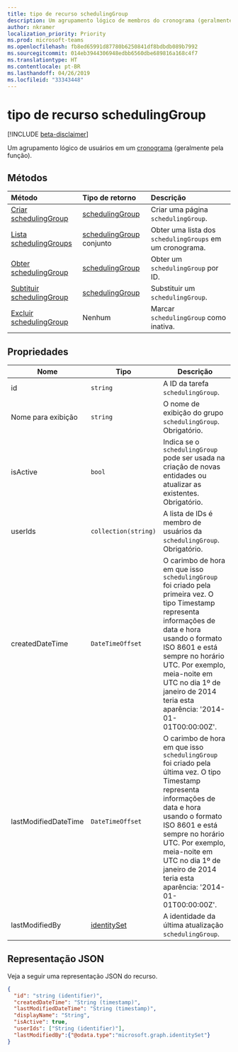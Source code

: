 ```yaml
---
title: tipo de recurso schedulingGroup
description: Um agrupamento lógico de membros do cronograma (geralmente pela função).
author: nkramer
localization_priority: Priority
ms.prod: microsoft-teams
ms.openlocfilehash: fb8ed65991d87780b6250841df8bdbdb089b7992
ms.sourcegitcommit: 014eb3944306948edbb6560dbe689816a168c4f7
ms.translationtype: HT
ms.contentlocale: pt-BR
ms.lasthandoff: 04/26/2019
ms.locfileid: "33343448"
---
```

# <a name="schedulinggroup-resource-type"></a>tipo de recurso schedulingGroup

[!INCLUDE [beta-disclaimer](../../includes/beta-disclaimer.md)]

Um agrupamento lógico de usuários em um [cronograma](schedule.md) (geralmente pela função). 

## <a name="methods"></a>Métodos

| Método       | Tipo de retorno  |Descrição|
|:---------------|:--------|:----------|
|[Criar schedulingGroup](../api/schedule-post-schedulinggroups.md) | [schedulingGroup](schedulinggroup.md) | Criar uma página `schedulingGroup`.|
|[Lista schedulingGroups](../api/schedule-list-schedulinggroups.md) | [schedulingGroup](schedulinggroup.md) conjunto | Obter uma lista dos `schedulingGroups` em um cronograma.|
|[Obter schedulingGroup](../api/schedulinggroup-get.md) | [schedulingGroup](schedulinggroup.md) | Obter um `schedulingGroup` por ID.|
|[Subtituir schedulingGroup](../api/schedulinggroup-put.md) | [schedulingGroup](schedulinggroup.md) | Substituir um `schedulingGroup`.|
|[Excluir schedulingGroup](../api/schedulinggroup-delete.md) | Nenhum | Marcar `schedulingGroup` como inativa.|

## <a name="properties"></a>Propriedades
|Nome          |Tipo           |Descrição                                                                                 |
|--------------|---------------|--------------------------------------------------------------------------------------------|
| id            | `string`      |A ID da tarefa `schedulingGroup`.|
| Nome para exibição   | `string`      | O nome de exibição do grupo `schedulingGroup`. Obrigatório. |
| isActive          |`bool`      | Indica se o `schedulingGroup` pode ser usada na criação de novas entidades ou atualizar as existentes. Obrigatório. |
| userIds       | `collection(string)`    |  A lista de IDs é membro de usuários da `schedulingGroup`. Obrigatório. |
| createdDateTime       |`DateTimeOffset`        |O carimbo de hora em que isso `schedulingGroup` foi criado pela primeira vez. O tipo Timestamp representa informações de data e hora usando o formato ISO 8601 e está sempre no horário UTC. Por exemplo, meia-noite em UTC no dia 1º de janeiro de 2014 teria esta aparência: '2014-01-01T00:00:00Z'. |
| lastModifiedDateTime      |`DateTimeOffset`        |O carimbo de hora em que isso `schedulingGroup` foi criado pela última vez. O tipo Timestamp representa informações de data e hora usando o formato ISO 8601 e está sempre no horário UTC. Por exemplo, meia-noite em UTC no dia 1º de janeiro de 2014 teria esta aparência: '2014-01-01T00:00:00Z'. |
| lastModifiedBy        | [identitySet](identityset.md) |A identidade da última atualização `schedulingGroup`.|

## <a name="json-representation"></a>Representação JSON

Veja a seguir uma representação JSON do recurso.

<!-- {
  "blockType": "resource",
  "keyProperty": "id",
  "@odata.type": "microsoft.graph.schedulingGroup",
  "baseType": "microsoft.graph.changeTrackedEntity"
}-->

```json
{
  "id": "string (identifier)",
  "createdDateTime": "String (timestamp)",
  "lastModifiedDateTime": "String (timestamp)",
  "displayName": "String",
  "isActive": true,
  "userIds": ["String (identifier)"],
  "lastModifiedBy":{"@odata.type":"microsoft.graph.identitySet"}
}
```


<!-- uuid: 8fcb5dbc-d5aa-4681-8e31-b001d5168d79
2015-10-25 14:57:30 UTC -->
<!--
{
  "type": "#page.annotation",
  "description": "schedulingGroup resource",
  "keywords": "",
  "section": "documentation",
  "tocPath": "",
  "suppressions": []
}
-->
